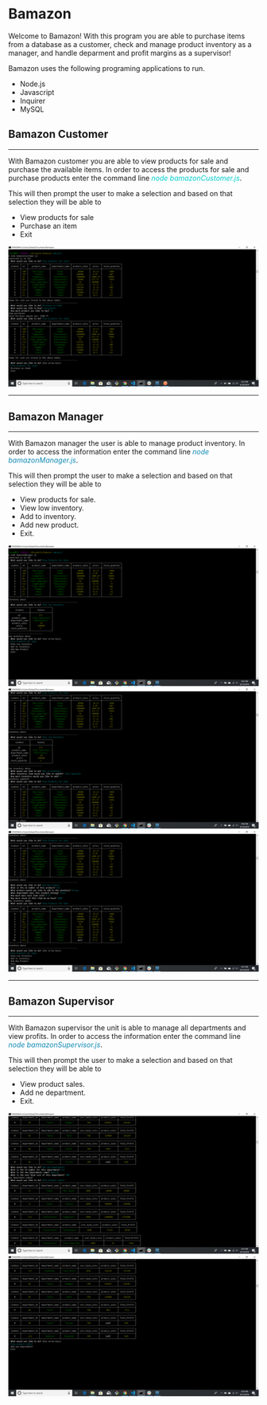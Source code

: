 # Bamazon

Welcome to Bamazon!
With this program you are able to purchase items from a database as a customer, check and manage product inventory as a manager, and handle deparment and profit margins as a supervisor!

Bamazon uses the following programing applications to run.

+ Node.js
+ Javascript
+ Inquirer
+ MySQL

## Bamazon Customer
-------
With Bamazon customer you are able to view products for sale and purchase the available items.
In order to access the products for sale and purchase products enter the command  line <span style="color:#00cdcd">*node bamazonCustomer.js*</span>.

This will then prompt the user to make a selection and based on that selection they will be able to

+ View products for sale
+ Purchase an item
+ Exit

![](assets/images/bamazon.png)


------
## Bamazon Manager
-------
With Bamazon manager the user is able to manage product inventory.
In order to access the information enter the command  line <span style="color:#128BB5">*node bamazonManager.js*</span>.

This will then prompt the user to make a selection and based on that selection they will be able to

* View products for sale.
* View low inventory.
* Add to  inventory.
* Add new product.
* Exit.

![](assets/images/bamazonman1.png)
![](assets/images/bamazonman2.png)
![](assets/images/bamazonman3.png)

------
## Bamazon Supervisor
-------
With Bamazon supervisor the unit is able to manage all departments and view profits.
In order to access the information enter the command  line <span style="color:#128BB5">*node bamazonSupervisor.js*</span>.

This will then prompt the user to make a selection and based on that selection they will be able to

* View product sales.
* Add ne department.
* Exit.


![](assets/images/sup2.png)
![](assets/images/sup3.png)